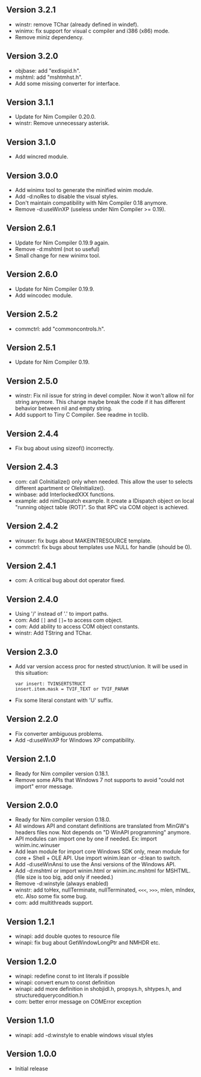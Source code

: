 Version 3.2.1
-------------
* winstr: remove TChar (already defined in windef).
* winimx: fix support for visual c compiler and i386 (x86) mode.
* Remove miniz dependency.

Version 3.2.0
-------------
* objbase: add "exdispid.h".
* mshtml: add "mshtmhst.h".
* Add some missing converter for interface.

Version 3.1.1
-------------
* Update for Nim Compiler 0.20.0.
* winstr: Remove unnecessary asterisk.

Version 3.1.0
-------------
* Add wincred module.

Version 3.0.0
-------------
* Add winimx tool to generate the minified winim module.
* Add -d:noRes to disable the visual styles.
* Don't maintain compatibility with Nim Compiler 0.18 anymore.
* Remove -d:useWinXP (useless under Nim Compiler >= 0.19).

Version 2.6.1
-------------
* Update for Nim Compiler 0.19.9 again.
* Remove -d:mshtml (not so useful)
* Small change for new winimx tool.

Version 2.6.0
-------------
* Update for Nim Compiler 0.19.9.
* Add wincodec module.

Version 2.5.2
-------------
* commctrl: add "commoncontrols.h".

Version 2.5.1
-------------
* Update for Nim Compiler 0.19.

Version 2.5.0
-------------
* winstr: Fix nil issue for string in devel compiler. Now it won't
  allow nil for string anymore. This change maybe break the code
  if it has different behavior between nil and empty string.
* Add support to Tiny C Compiler. See readme in tcclib.

Version 2.4.4
-------------
* Fix bug about using sizeof() incorrectly.

Version 2.4.3
-------------
* com: call CoInitialize() only when needed. This allow the user to
  selects different apartment or OleInitialize().
* winbase: add InterlockedXXX functions.
* example: add nimDispatch example. It create a IDispatch object on
  local "running object table (ROT)". So that RPC via COM object is
  achieved.

Version 2.4.2
-------------
* winuser: fix bugs about MAKEINTRESOURCE template.
* commctrl: fix bugs about templates use NULL for handle (should be 0).

Version 2.4.1
-------------
* com: A critical bug about dot operator fixed.

Version 2.4.0
-------------
* Using '/' instead of '.' to import paths.
* com: Add `[]` and `[]=` to access com object.
* com: Add ability to access COM object constants.
* winstr: Add TString and TChar.

Version 2.3.0
-------------
* Add var version access proc for nested struct/union.
  It will be used in this situation:
    ```nimrod
    var insert: TVINSERTSTRUCT
    insert.item.mask = TVIF_TEXT or TVIF_PARAM
    ```
* Fix some literal constant with 'U' suffix.

Version 2.2.0
-------------
* Fix converter ambiguous problems.
* Add -d:useWinXP for Windows XP compatibility.

Version 2.1.0
-------------
* Ready for Nim compiler version 0.18.1.
* Remove some APIs that Windows 7 not supports to avoid
  "could not import" error message.

Version 2.0.0
-------------
* Ready for Nim compiler version 0.18.0.
* All windows API and constant definitions are translated from MinGW's
  headers files now. Not depends on "D WinAPI programming" anymore.
* API modules can import one by one if needed.
  Ex: import winim.inc.winuser
* Add lean module for import core Windows SDK only, mean module
  for core + Shell + OLE API.
  Use import winim.lean or -d:lean to switch.
* Add -d:useWinAnsi to use the Ansi versions of the Windows API.
* Add -d:mshtml or import winim.html or winim.inc.mshtml for MSHTML.
  (file size is too big, add only if needed.)
* Remove -d:winstyle (always enabled)
* winstr: add toHex, nullTerminate, nullTerminated, `<<<`, `>>>`,
  mlen, mIndex, etc. Also some fix some bug.
* com: add multithreads support.

Version 1.2.1
--------------
* winapi: add double quotes to resource file
* winapi: fix bug about GetWindowLongPtr and NMHDR etc.

Version 1.2.0
-------------
* winapi: redefine const to int literals if possible
* winapi: convert enum to const definition
* winapi: add more definition in shobjidl.h, propsys.h, shtypes.h,
  and structuredquerycondition.h
* com: better error message on COMError exception

Version 1.1.0
-------------
* winapi: add -d:winstyle to enable windows visual styles

Version 1.0.0
-------------
* Initial release
